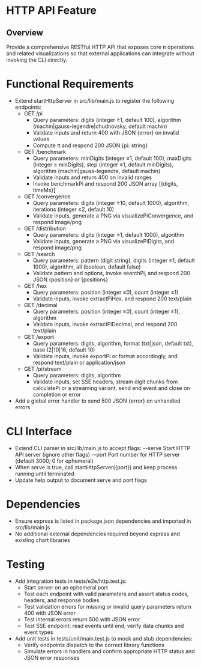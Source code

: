 # HTTP API Feature

## Overview

Provide a comprehensive RESTful HTTP API that exposes core π operations and related visualizations so that external applications can integrate without invoking the CLI directly.

# Functional Requirements

- Extend startHttpServer in src/lib/main.js to register the following endpoints:
  - GET /pi
    - Query parameters: digits (integer ≥1, default 100), algorithm (machin|gauss-legendre|chudnovsky, default machin)
    - Validate inputs and return 400 with JSON {error} on invalid values
    - Compute π and respond 200 JSON {pi: string}
  - GET /benchmark
    - Query parameters: minDigits (integer ≥1, default 100), maxDigits (integer ≥ minDigits), step (integer ≥1, default minDigits), algorithm (machin|gauss-legendre, default machin)
    - Validate inputs and return 400 on invalid ranges
    - Invoke benchmarkPi and respond 200 JSON array [{digits, timeMs}]
  - GET /convergence
    - Query parameters: digits (integer ≥10, default 1000), algorithm, iterations (integer ≥2, default 10)
    - Validate inputs, generate a PNG via visualizePiConvergence, and respond image/png
  - GET /distribution
    - Query parameters: digits (integer ≥1, default 1000), algorithm
    - Validate inputs, generate a PNG via visualizePiDigits, and respond image/png
  - GET /search
    - Query parameters: pattern (digit string), digits (integer ≥1, default 1000), algorithm, all (boolean, default false)
    - Validate pattern and options, invoke searchPi, and respond 200 JSON {position} or {positions}
  - GET /hex
    - Query parameters: position (integer ≥0), count (integer ≥1)
    - Validate inputs, invoke extractPiHex, and respond 200 text/plain
  - GET /decimal
    - Query parameters: position (integer ≥0), count (integer ≥1), algorithm
    - Validate inputs, invoke extractPiDecimal, and respond 200 text/plain
  - GET /export
    - Query parameters: digits, algorithm, format (txt|json, default txt), base (2|10|16, default 10)
    - Validate inputs, invoke exportPi or format accordingly, and respond text/plain or application/json
  - GET /pi/stream
    - Query parameters: digits, algorithm
    - Validate inputs, set SSE headers, stream digit chunks from calculatePi or a streaming variant, send end event and close on completion or error
- Add a global error handler to send 500 JSON {error} on unhandled errors

# CLI Interface

- Extend CLI parser in src/lib/main.js to accept flags:
  --serve          Start HTTP API server (ignore other flags)
  --port <n>       Port number for HTTP server (default 3000; 0 for ephemeral)
- When serve is true, call startHttpServer({port}) and keep process running until terminated
- Update help output to document serve and port flags

# Dependencies

- Ensure express is listed in package.json dependencies and imported in src/lib/main.js
- No additional external dependencies required beyond express and existing chart libraries

# Testing

- Add integration tests in tests/e2e/http.test.js:
  - Start server on an ephemeral port
  - Test each endpoint with valid parameters and assert status codes, headers, and response bodies
  - Test validation errors for missing or invalid query parameters return 400 with JSON error
  - Test internal errors return 500 with JSON error
  - Test SSE endpoint: read events until end, verify data chunks and event types
- Add unit tests in tests/unit/main.test.js to mock and stub dependencies:
  - Verify endpoints dispatch to the correct library functions
  - Simulate errors in handlers and confirm appropriate HTTP status and JSON error responses